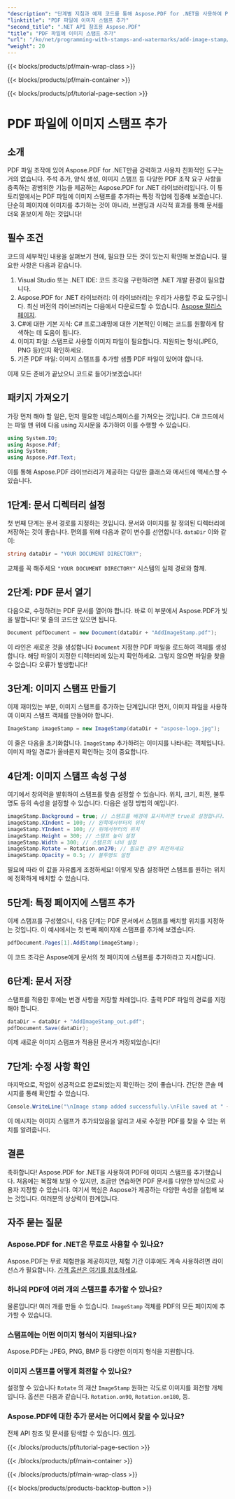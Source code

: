 ```yaml
---
"description": "단계별 지침과 예제 코드를 통해 Aspose.PDF for .NET을 사용하여 PDF 파일에 이미지 스탬프를 추가하는 방법을 알아보세요."
"linktitle": "PDF 파일에 이미지 스탬프 추가"
"second_title": ".NET API 참조용 Aspose.PDF"
"title": "PDF 파일에 이미지 스탬프 추가"
"url": "/ko/net/programming-with-stamps-and-watermarks/add-image-stamp/"
"weight": 20
---
```


{{< blocks/products/pf/main-wrap-class >}}

{{< blocks/products/pf/main-container >}}

{{< blocks/products/pf/tutorial-page-section >}}

# PDF 파일에 이미지 스탬프 추가

## 소개

PDF 파일 조작에 있어 Aspose.PDF for .NET만큼 강력하고 사용자 친화적인 도구는 거의 없습니다. 주석 추가, 양식 생성, 이미지 스탬프 등 다양한 PDF 조작 요구 사항을 충족하는 광범위한 기능을 제공하는 Aspose.PDF for .NET 라이브러리입니다. 이 튜토리얼에서는 PDF 파일에 이미지 스탬프를 추가하는 특정 작업에 집중해 보겠습니다. 단순히 페이지에 이미지를 추가하는 것이 아니라, 브랜딩과 시각적 효과를 통해 문서를 더욱 돋보이게 하는 것입니다!

## 필수 조건

코드의 세부적인 내용을 살펴보기 전에, 필요한 모든 것이 있는지 확인해 보겠습니다. 필요한 사항은 다음과 같습니다.

1. Visual Studio 또는 .NET IDE: 코드 조각을 구현하려면 .NET 개발 환경이 필요합니다.
2. Aspose.PDF for .NET 라이브러리: 이 라이브러리는 우리가 사용할 주요 도구입니다. 최신 버전의 라이브러리는 다음에서 다운로드할 수 있습니다. [Aspose 릴리스 페이지](https://releases.aspose.com/pdf/net/).
3. C#에 대한 기본 지식: C# 프로그래밍에 대한 기본적인 이해는 코드를 원활하게 탐색하는 데 도움이 됩니다.
4. 이미지 파일: 스탬프로 사용할 이미지 파일이 필요합니다. 지원되는 형식(JPEG, PNG 등)인지 확인하세요.
5. 기존 PDF 파일: 이미지 스탬프를 추가할 샘플 PDF 파일이 있어야 합니다.

이제 모든 준비가 끝났으니 코드로 들어가보겠습니다!

## 패키지 가져오기

가장 먼저 해야 할 일은, 먼저 필요한 네임스페이스를 가져오는 것입니다. C# 코드에서는 파일 맨 위에 다음 using 지시문을 추가하여 이를 수행할 수 있습니다.

```csharp
using System.IO;
using Aspose.Pdf;
using System;
using Aspose.Pdf.Text;
```

이를 통해 Aspose.PDF 라이브러리가 제공하는 다양한 클래스와 메서드에 액세스할 수 있습니다.

## 1단계: 문서 디렉터리 설정

첫 번째 단계는 문서 경로를 지정하는 것입니다. 문서와 이미지를 잘 정의된 디렉터리에 저장하는 것이 좋습니다. 편의를 위해 다음과 같이 변수를 선언합니다. `dataDir` 이와 같이:

```csharp
string dataDir = "YOUR DOCUMENT DIRECTORY";
```

교체를 꼭 해주세요 `"YOUR DOCUMENT DIRECTORY"` 시스템의 실제 경로와 함께.

## 2단계: PDF 문서 열기

다음으로, 수정하려는 PDF 문서를 열어야 합니다. 바로 이 부분에서 Aspose.PDF가 빛을 발합니다! 몇 줄의 코드만 있으면 됩니다.

```csharp
Document pdfDocument = new Document(dataDir + "AddImageStamp.pdf");
```

이 라인은 새로운 것을 생성합니다 `Document` 지정한 PDF 파일을 로드하여 객체를 생성합니다. 해당 파일이 지정한 디렉터리에 있는지 확인하세요. 그렇지 않으면 파일을 찾을 수 없습니다 오류가 발생합니다!

## 3단계: 이미지 스탬프 만들기

이제 재미있는 부분, 이미지 스탬프를 추가하는 단계입니다! 먼저, 이미지 파일을 사용하여 이미지 스탬프 객체를 만들어야 합니다.

```csharp
ImageStamp imageStamp = new ImageStamp(dataDir + "aspose-logo.jpg");
```

이 줄은 다음을 초기화합니다. `ImageStamp` 추가하려는 이미지를 나타내는 객체입니다. 이미지 파일 경로가 올바른지 확인하는 것이 중요합니다.

## 4단계: 이미지 스탬프 속성 구성

여기에서 창의력을 발휘하여 스탬프를 맞춤 설정할 수 있습니다. 위치, 크기, 회전, 불투명도 등의 속성을 설정할 수 있습니다. 다음은 설정 방법의 예입니다.

```csharp
imageStamp.Background = true; // 스탬프를 배경에 표시하려면 true로 설정합니다.
imageStamp.XIndent = 100; // 왼쪽에서부터의 위치
imageStamp.YIndent = 100; // 위에서부터의 위치
imageStamp.Height = 300; // 스탬프 높이 설정
imageStamp.Width = 300; // 스탬프의 너비 설정
imageStamp.Rotate = Rotation.on270; // 필요한 경우 회전하세요
imageStamp.Opacity = 0.5; // 불투명도 설정
```

필요에 따라 이 값을 자유롭게 조정하세요! 이렇게 맞춤 설정하면 스탬프를 원하는 위치에 정확하게 배치할 수 있습니다.

## 5단계: 특정 페이지에 스탬프 추가

이제 스탬프를 구성했으니, 다음 단계는 PDF 문서에서 스탬프를 배치할 위치를 지정하는 것입니다. 이 예시에서는 첫 번째 페이지에 스탬프를 추가해 보겠습니다.

```csharp
pdfDocument.Pages[1].AddStamp(imageStamp);
```

이 코드 조각은 Aspose에게 문서의 첫 페이지에 스탬프를 추가하라고 지시합니다.

## 6단계: 문서 저장

스탬프를 적용한 후에는 변경 사항을 저장할 차례입니다. 출력 PDF 파일의 경로를 지정해야 합니다.

```csharp
dataDir = dataDir + "AddImageStamp_out.pdf";
pdfDocument.Save(dataDir);
```

이제 새로운 이미지 스탬프가 적용된 문서가 저장되었습니다!

## 7단계: 수정 사항 확인

마지막으로, 작업이 성공적으로 완료되었는지 확인하는 것이 좋습니다. 간단한 콘솔 메시지를 통해 확인할 수 있습니다.

```csharp
Console.WriteLine("\nImage stamp added successfully.\nFile saved at " + dataDir);
```

이 메시지는 이미지 스탬프가 추가되었음을 알리고 새로 수정한 PDF를 찾을 수 있는 위치를 알려줍니다.

## 결론

축하합니다! Aspose.PDF for .NET을 사용하여 PDF에 이미지 스탬프를 추가했습니다. 처음에는 복잡해 보일 수 있지만, 조금만 연습하면 PDF 문서를 다양한 방식으로 사용자 지정할 수 있습니다. 여기서 핵심은 Aspose가 제공하는 다양한 속성을 실험해 보는 것입니다. 여러분의 상상력이 한계입니다.

## 자주 묻는 질문

### Aspose.PDF for .NET은 무료로 사용할 수 있나요?  
Aspose.PDF는 무료 체험판을 제공하지만, 체험 기간 이후에도 계속 사용하려면 라이선스가 필요합니다. [가격 옵션은 여기를 참조하세요](https://purchase.aspose.com/buy).

### 하나의 PDF에 여러 개의 스탬프를 추가할 수 있나요?  
물론입니다! 여러 개를 만들 수 있습니다. `ImageStamp` 객체를 PDF의 모든 페이지에 추가할 수 있습니다.

### 스탬프에는 어떤 이미지 형식이 지원되나요?  
Aspose.PDF는 JPEG, PNG, BMP 등 다양한 이미지 형식을 지원합니다.

### 이미지 스탬프를 어떻게 회전할 수 있나요?  
설정할 수 있습니다 `Rotate` 의 재산 `ImageStamp` 원하는 각도로 이미지를 회전할 개체입니다. 옵션은 다음과 같습니다. `Rotation.on90`, `Rotation.on180`, 등.

### Aspose.PDF에 대한 추가 문서는 어디에서 찾을 수 있나요?  
전체 API 참조 및 문서를 탐색할 수 있습니다. [여기](https://reference.aspose.com/pdf/net/).

{{< /blocks/products/pf/tutorial-page-section >}}

{{< /blocks/products/pf/main-container >}}

{{< /blocks/products/pf/main-wrap-class >}}

{{< blocks/products/products-backtop-button >}}